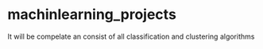 # machinlearning_projects
It  will be compelate an consist of all classification and clustering algorithms
